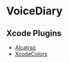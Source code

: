 VoiceDiary
==========

## Xcode Plugins

- [Alcatraz](http://alcatraz.io/)
- [XcodeColors](https://github.com/robbiehanson/XcodeColors)
